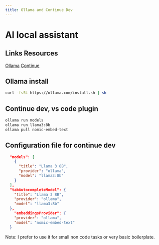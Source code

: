 ```yaml
---
title: Ollama and Continue Dev
---
```


# AI local assistant

## Links Resources
[Ollama](https://ollama.com)
[Continue](https://continue.dev)

## Ollama install
````bash
curl -fsSL https://ollama.com/install.sh | sh
````

## Continue dev, vs code plugin
````bash
ollama run models
ollama run llama3:8b
ollama pull nomic-embed-text
````

## Configuration file for continue dev
````json
  "models": [
    {
      "title": "Llama 3 8B",
      "provider": "ollama",
      "model": "llama3:8b"
    }
  ],
  "tabAutocompleteModel": {
    "title": "Llama 3 8B",
    "provider": "ollama",
    "model": "llama3:8b"
  },
    "embeddingsProvider": {
    "provider": "ollama",
    "model": "nomic-embed-text"
  }
````

Note: I prefer to use it for small non code tasks or very basic boilerplate.

